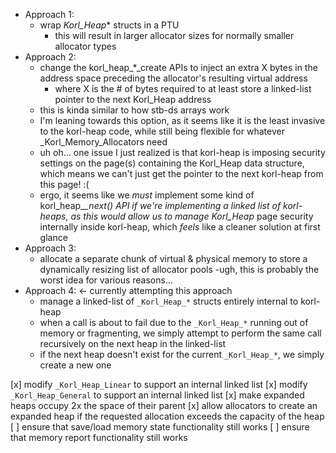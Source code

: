 - Approach 1:
    - wrap _Korl_Heap_* structs in a PTU
        - this will result in larger allocator sizes for normally smaller allocator types
- Approach 2:
    - change the korl_heap_*_create APIs to inject an extra X bytes in the address space preceding the allocator's resulting virtual address
        - where X is the # of bytes required to at least store a linked-list pointer to the next Korl_Heap address
    - this is kinda similar to how stb-ds arrays work
    - I'm leaning towards this option, as it seems like it is the least invasive to the korl-heap code, while still being flexible for whatever _Korl_Memory_Allocators need
    - uh oh... one issue I just realized is that korl-heap is imposing security settings on the page(s) containing the Korl_Heap data structure, which means we can't just get the pointer to the next korl-heap from this page! :(
    - ergo, it seems like we _must_ implement some kind of korl_heap_*_next() API if we're implementing a linked list of korl-heaps, as this would allow us to manage _Korl_Heap_* page security internally inside korl-heap, which _feels_ like a cleaner solution at first glance
- Approach 3:
    - allocate a separate chunk of virtual & physical memory to store a dynamically resizing list of allocator pools
        -ugh, this is probably the worst idea for various reasons...
- Approach 4: <- currently attempting this approach
    - manage a linked-list of `_Korl_Heap_*` structs entirely internal to korl-heap
    - when a call is about to fail due to the `_Korl_Heap_*` running out of memory or fragmenting, we simply attempt to perform the same call recursively on the next heap in the linked-list
    - if the next heap doesn't exist for the current `_Korl_Heap_*`, we simply create a new one

[x] modify `_Korl_Heap_Linear` to support an internal linked list
[x] modify `_Korl_Heap_General` to support an internal linked list
[x] make expanded heaps occupy 2x the space of their parent
[x] allow allocators to create an expanded heap if the requested allocation exceeds the capacity of the heap
[ ] ensure that save/load memory state functionality still works
[ ] ensure that memory report functionality still works
